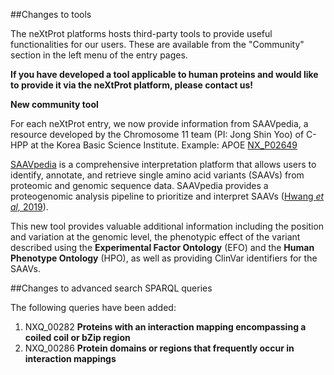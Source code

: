 ##Changes to tools

The neXtProt platforms hosts third-party tools to provide useful functionalities for our users. These are available from the &quot;Community&quot; section in the left menu of the entry pages.

**If you have developed a tool applicable to human proteins and would like to provide it via the neXtProt platform, please contact us!**

**New community tool**

For each neXtProt entry, we now provide information from SAAVpedia, a resource developed by the Chromosome 11 team (PI: Jong Shin Yoo) of C-HPP at the Korea Basic Science Institute. Example: APOE [NX\_P02649](https://www.nextprot.org/entry/NX_P02649/gh/sweetrain096/SAAVpedia)

[SAAVpedia](https://www.saavpedia.org/) is a comprehensive interpretation platform that allows users to identify, annotate, and retrieve single amino acid variants (SAAVs) from proteomic and genomic sequence data. SAAVpedia provides a proteogenomic analysis pipeline to prioritize and interpret SAAVs ([Hwang _et al,_ 2019](https://doi.org/10.1021/acs.jproteome.9b00366)).

This new tool provides valuable additional information including the position and variation at the genomic level, the phenotypic effect of the variant described using the **Experimental Factor Ontology** (EFO) and the **Human Phenotype Ontology** (HPO), as well as providing ClinVar identifiers for the SAAVs.

##Changes to advanced search SPARQL queries

The following queries have been added:

1. NXQ\_00282 **Proteins with an interaction mapping encompassing a coiled coil or bZip region**
2. NXQ\_00286 **Protein domains or regions that frequently occur in interaction mappings**
